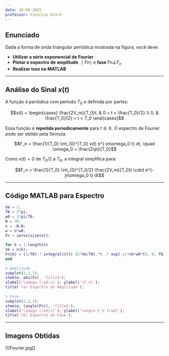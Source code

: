 ```yaml
---
date: 10-05-2025
professor: Vinicius Ecard
---
```

## Enunciado

Dada a forma de onda triangular periódica mostrada na figura, você deve:
- **Utilizar a série exponencial de Fourier**
- **Plotar o espectro de amplitude** $∣Fn∣$ e **fase** Fn$\angle F_n$
- **Realizar isso no MATLAB**

---

##  Análise do Sinal $x(t)$

A função é periódica com período $T_0$ e definida por partes:

$$x(t) = \begin{cases} \frac{2V_m}{T_0}t, & 0 < t < \frac{T_0}{2} \\ 0, & \frac{T_0}{2} < t < T_0 \end{cases}$$

Essa função é **repetida periodicamente** para $t \in \mathbb{R}$. O espectro de Fourier pode ser obtido pela fórmula:

$$F_n = \frac{1}{T_0} \int_{0}^{T_0} x(t) e^{-jn\omega_0 t} dt, \quad \omega_0 = \frac{2\pi}{T_0}$$

Como $x(t) = 0$ de $T_0/2$ a $T_0$, a integral simplifica para:

$$F_n = \frac{1}{T_0} \int_{0}^{T_0/2} \frac{2V_m}{T_0}t \cdot e^{-jn\omega_0 t} dt$$

---

## Código MATLAB para Espectro

```matlab
Vm = 1;
T0 = 2*pi;
w0 = 2*pi/T0;
N = 30;
n = -N:N;
w = n*w0;
Fn = zeros(size(n));
  
for k = 1:length(n)
nk = n(k);
Fn(k) = (1/T0) * integral(@(t) (2*Vm/T0).*t .* exp(-1j*nk*w0*t), 0, T0/2);
end
  
% Amplitude
subplot(2,1,1);
stem(w, abs(Fn), 'filled');
xlabel('\omega [rad/s]'); ylabel('|F_n|');
title('(a) Espectro de Amplitude');
  
% Fase
subplot(2,1,2);
stem(w, (angle(Fn)), 'filled');
xlabel('\omega [rad/s]'); ylabel('\angle F_n [rad]');
title('(b) Espectro de Fase');
```
---
## Imagens Obtidas
![[Fourier.jpg]]
